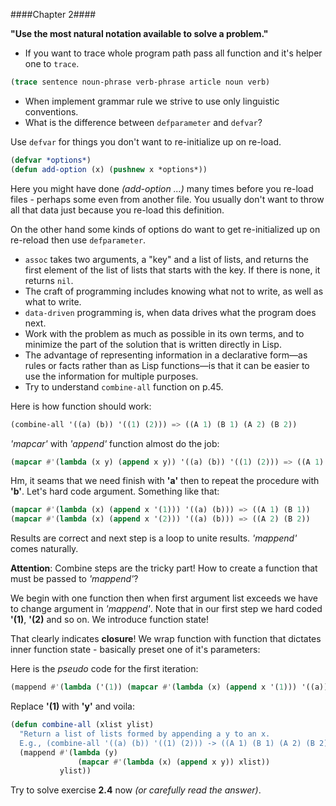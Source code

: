 ####Chapter 2####

**"Use the most natural notation available to solve a problem."**

- If you want to trace whole program path pass all function and it's helper one to `trace`.
``` cl
(trace sentence noun-phrase verb-phrase article noun verb)
```
- When implement grammar rule we strive to use only linguistic conventions.
- What is the difference between `defparameter` and `defvar`?

Use `defvar` for things you don't want to re-initialize up on re-load.
``` cl
(defvar *options*)
(defun add-option (x) (pushnew x *options*))
```
Here you might have done *(add-option ...)* many times before you re-load files - perhaps
some even from another file. You usually don't want to throw all that data just because you re-load
this definition.

On the other hand some kinds of options do want to get re-initialized up on re-reload then use
`defparameter`.
- `assoc` takes two arguments, a "key" and a list of lists, and returns the first
element of the list of lists that starts with the key. If there is none, it returns `nil`.
- The craft of programming includes knowing what not to write, as well as what to write.
- `data-driven` programming is, when data drives what the program does next.
- Work with the problem as much as possible in its own terms, and to minimize the part of
the solution that is written directly in Lisp.
- The advantage of representing information in a declarative form—as rules or facts
rather than as Lisp functions—is that it can be easier to use the information for multiple
purposes.
- Try to understand `combine-all` function on p.45.

Here is how function should work:
``` cl
(combine-all '((a) (b)) '((1) (2))) => ((A 1) (B 1) (A 2) (B 2))
```

_'mapcar'_ with _'append'_ function almost do the job:
``` cl
(mapcar #'(lambda (x y) (append x y)) '((a) (b)) '((1) (2))) => ((A 1) (B 2))
```

Hm, it seams that we need finish with **'a'** then to repeat the procedure with **'b'**.
Let's hard code argument. Something like that:
``` cl
(mapcar #'(lambda (x) (append x '(1))) '((a) (b))) => ((A 1) (B 1))
(mapcar #'(lambda (x) (append x '(2))) '((a) (b))) => ((A 2) (B 2))
```

Results are correct and next step is a loop to unite results. _'mappend'_ comes naturally.

**Attention**: Combine steps are the tricky part!
How to create a function that must be passed to _'mappend'_?

We begin with one function then when first argument list exceeds we have to change argument
in _'mappend'_. Note that in our first step we hard coded **'(1)**, **'(2)** and so on. We introduce function state!

That clearly indicates **closure**! We wrap function with function
that dictates inner function state - basically preset one of it's parameters:

Here is the _pseudo_ code for the first iteration:
``` cl
(mappend #'(lambda ('(1)) (mapcar #'(lambda (x) (append x '(1))) '((a)) )) '((a) (b)))
```
Replace **'(1)** with **'y'** and voila:
``` cl
(defun combine-all (xlist ylist)
  "Return a list of lists formed by appending a y to an x.
  E.g., (combine-all '((a) (b)) '((1) (2))) -> ((A 1) (B 1) (A 2) (B 2))."
  (mappend #'(lambda (y)
               (mapcar #'(lambda (x) (append x y)) xlist))
           ylist))
```

Try to solve exercise **2.4** now _(or carefully read the answer)_.
